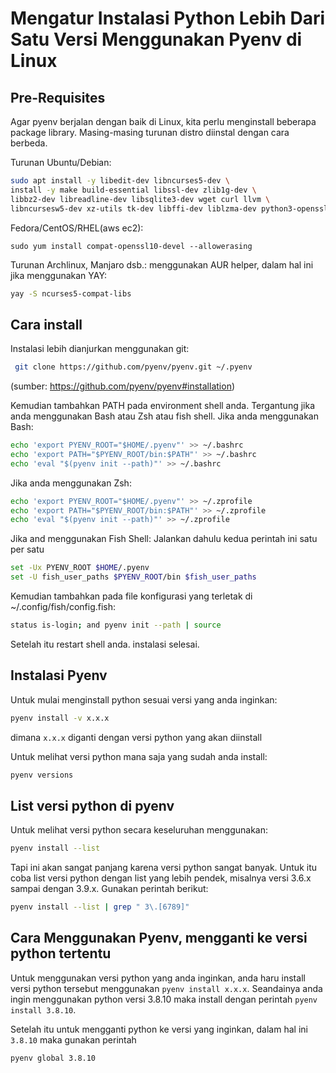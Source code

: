 # Mengatur Instalasi Python Lebih Dari Satu Versi Menggunakan Pyenv di Linux


## Pre-Requisites
Agar pyenv berjalan dengan baik di Linux, kita perlu menginstall beberapa package library. Masing-masing turunan distro diinstal dengan cara berbeda.

Turunan Ubuntu/Debian:
```bash
sudo apt install -y libedit-dev libncurses5-dev \
install -y make build-essential libssl-dev zlib1g-dev \
libbz2-dev libreadline-dev libsqlite3-dev wget curl llvm \
libncursesw5-dev xz-utils tk-dev libffi-dev liblzma-dev python3-openssl
```
Fedora/CentOS/RHEL(aws ec2):
```
sudo yum install compat-openssl10-devel --allowerasing
```
Turunan Archlinux, Manjaro dsb.:
menggunakan AUR helper, dalam hal ini jika menggunakan YAY:
```bash
yay -S ncurses5-compat-libs 
```

## Cara install
Instalasi lebih dianjurkan menggunakan git:
```bash
 git clone https://github.com/pyenv/pyenv.git ~/.pyenv
```
(sumber: https://github.com/pyenv/pyenv#installation)

Kemudian tambahkan PATH pada environment shell anda. Tergantung jika anda menggunakan Bash atau Zsh atau fish shell.
Jika anda menggunakan Bash:
```bash
echo 'export PYENV_ROOT="$HOME/.pyenv"' >> ~/.bashrc
echo 'export PATH="$PYENV_ROOT/bin:$PATH"' >> ~/.bashrc
echo 'eval "$(pyenv init --path)"' >> ~/.bashrc
```
Jika anda menggunakan Zsh:
```bash
echo 'export PYENV_ROOT="$HOME/.pyenv"' >> ~/.zprofile
echo 'export PATH="$PYENV_ROOT/bin:$PATH"' >> ~/.zprofile
echo 'eval "$(pyenv init --path)"' >> ~/.zprofile
```
Jika and menggunakan Fish Shell:
Jalankan dahulu kedua perintah ini satu per satu
```bash
set -Ux PYENV_ROOT $HOME/.pyenv
set -U fish_user_paths $PYENV_ROOT/bin $fish_user_paths
```
Kemudian tambahkan pada file konfigurasi yang terletak di ~/.config/fish/config.fish:
```bash
status is-login; and pyenv init --path | source
```
Setelah itu restart shell anda. instalasi selesai.

## Instalasi Pyenv
Untuk mulai menginstall python sesuai versi yang anda inginkan:
```bash
pyenv install -v x.x.x
```
dimana `x.x.x` diganti dengan versi python yang akan diinstall

Untuk melihat versi python mana saja yang sudah anda install:
```bash
pyenv versions
```
## List versi python di pyenv
Untuk melihat versi python secara keseluruhan menggunakan:
```bash
pyenv install --list
```
Tapi ini akan sangat panjang karena versi python sangat banyak.
Untuk itu coba list versi python dengan list yang lebih pendek, misalnya versi 3.6.x sampai dengan 3.9.x. Gunakan perintah berikut:
```bash
pyenv install --list | grep " 3\.[6789]"
```
## Cara Menggunakan Pyenv, mengganti ke versi python tertentu
Untuk menggunakan versi python yang anda inginkan, anda haru install versi python tersebut menggunakan `pyenv install x.x.x`. Seandainya anda ingin menggunakan python versi 3.8.10 maka install dengan perintah `pyenv install 3.8.10`.

Setelah itu untuk mengganti python ke versi yang inginkan, dalam hal ini `3.8.10` maka gunakan perintah
```bash
pyenv global 3.8.10
```
